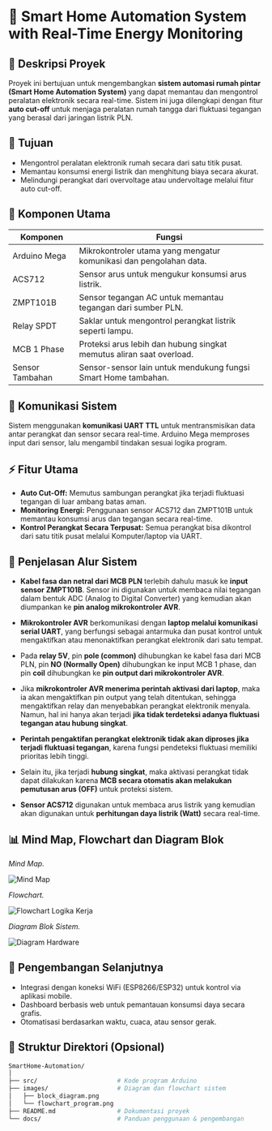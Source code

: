 # 🔌 Smart Home Automation System with Real-Time Energy Monitoring

## 📘 Deskripsi Proyek

Proyek ini bertujuan untuk mengembangkan **sistem automasi rumah pintar (Smart Home Automation System)** yang dapat memantau dan mengontrol peralatan elektronik secara real-time. Sistem ini juga dilengkapi dengan fitur **auto cut-off** untuk menjaga peralatan rumah tangga dari fluktuasi tegangan yang berasal dari jaringan listrik PLN.

## 🎯 Tujuan

- Mengontrol peralatan elektronik rumah secara dari satu titik pusat.
- Memantau konsumsi energi listrik dan menghitung biaya secara akurat.
- Melindungi perangkat dari overvoltage atau undervoltage melalui fitur auto cut-off.

## 🧠 Komponen Utama

| Komponen       | Fungsi                                                                 |
|----------------|------------------------------------------------------------------------|
| Arduino Mega   | Mikrokontroler utama yang mengatur komunikasi dan pengolahan data.     |
| ACS712         | Sensor arus untuk mengukur konsumsi arus listrik.                      |
| ZMPT101B       | Sensor tegangan AC untuk memantau tegangan dari sumber PLN.            |
| Relay SPDT     | Saklar untuk mengontrol perangkat listrik seperti lampu.      |
| MCB 1 Phase    | Proteksi arus lebih dan hubung singkat memutus aliran saat overload.  |
| Sensor Tambahan| Sensor-sensor lain untuk mendukung fungsi Smart Home tambahan.         |


## 🔗 Komunikasi Sistem

Sistem menggunakan **komunikasi UART TTL** untuk mentransmisikan data antar perangkat dan sensor secara real-time. Arduino Mega memproses input dari sensor, lalu mengambil tindakan sesuai logika program.

## ⚡ Fitur Utama

- **Auto Cut-Off:** Memutus sambungan perangkat jika terjadi fluktuasi tegangan di luar ambang batas aman.
- **Monitoring Energi:** Penggunaan sensor ACS712 dan ZMPT101B untuk memantau konsumsi arus dan tegangan secara real-time.
- **Kontrol Perangkat Secara Terpusat:** Semua perangkat bisa dikontrol dari satu titik pusat melalui Komputer/laptop via UART.

## 🧩 Penjelasan Alur Sistem

- **Kabel fasa dan netral dari MCB PLN** terlebih dahulu masuk ke **input sensor ZMPT101B**. Sensor ini digunakan untuk membaca nilai tegangan dalam bentuk ADC (Analog to Digital Converter) yang kemudian akan diumpankan ke **pin analog mikrokontroler AVR**.

- **Mikrokontroler AVR** berkomunikasi dengan **laptop melalui komunikasi serial UART**, yang berfungsi sebagai antarmuka dan pusat kontrol untuk mengaktifkan atau menonaktifkan perangkat elektronik dari satu tempat.

- Pada **relay 5V**, pin **pole (common)** dihubungkan ke kabel fasa dari MCB PLN, pin **NO (Normally Open)** dihubungkan ke input MCB 1 phase, dan pin **coil** dihubungkan ke **pin output dari mikrokontroler AVR**.

- Jika **mikrokontroler AVR menerima perintah aktivasi dari laptop**, maka ia akan mengaktifkan pin output yang telah ditentukan, sehingga mengaktifkan relay dan menyebabkan perangkat elektronik menyala. Namun, hal ini hanya akan terjadi **jika tidak terdeteksi adanya fluktuasi tegangan atau hubung singkat**.

- **Perintah pengaktifan perangkat elektronik tidak akan diproses jika terjadi fluktuasi tegangan**, karena fungsi pendeteksi fluktuasi memiliki prioritas lebih tinggi. 

- Selain itu, jika terjadi **hubung singkat**, maka aktivasi perangkat tidak dapat dilakukan karena **MCB secara otomatis akan melakukan pemutusan arus (OFF)** untuk proteksi sistem.

- **Sensor ACS712** digunakan untuk membaca arus listrik yang kemudian akan digunakan untuk **perhitungan daya listrik (Watt)** secara real-time.


## 📊 Mind Map, Flowchart dan Diagram Blok

*Mind Map.*

![Mind Map](https://github.com/user-attachments/assets/68314629-e209-4303-87ca-301ea59e8e5e)


*Flowchart.*

![Flowchart Logika Kerja](https://github.com/user-attachments/assets/52e0e276-9046-4dce-b638-a6a6c75a07c6)

*Diagram Blok Sistem.*

![Diagram Hardware](https://github.com/user-attachments/assets/b0157a11-7a6a-47e7-8a83-55169e7f089e)


## 🚀 Pengembangan Selanjutnya

- Integrasi dengan koneksi WiFi (ESP8266/ESP32) untuk kontrol via aplikasi mobile.
- Dashboard berbasis web untuk pemantauan konsumsi daya secara grafis.
- Otomatisasi berdasarkan waktu, cuaca, atau sensor gerak.

## 📁 Struktur Direktori (Opsional)
```bash
SmartHome-Automation/
│
├── src/                      # Kode program Arduino
├── images/                   # Diagram dan flowchart sistem
│   ├── block_diagram.png
│   └── flowchart_program.png
├── README.md                 # Dokumentasi proyek
└── docs/                     # Panduan penggunaan & pengembangan
